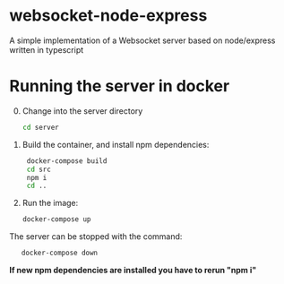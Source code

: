 # websocket-node-express
A simple implementation of a Websocket server based on node/express written in typescript

# Running the server in docker

0. Change into the server directory
   ```bash
   cd server
   ```

1. Build the container, and install npm dependencies:
   ```bash
    docker-compose build
    cd src
    npm i
    cd ..
   ```
2. Run the image:
   ```bash
   docker-compose up
   ```
The server can be stopped with the command:
```bash
   docker-compose down
```

**If new npm dependencies are installed you have to rerun "npm i"**
